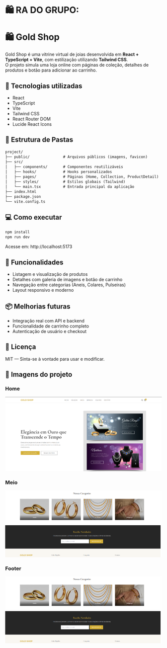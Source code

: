 # 🛍️ RA DO GRUPO:


# 🛍️ Gold Shop

Gold Shop é uma vitrine virtual de joias desenvolvida em **React + TypeScript + Vite**, com estilização utilizando **Tailwind CSS**.  
O projeto simula uma loja online com páginas de coleção, detalhes de produtos e botão para adicionar ao carrinho.

## 🚀 Tecnologias utilizadas

- React
- TypeScript
- Vite
- Tailwind CSS
- React Router DOM
- Lucide React Icons

## 📁 Estrutura de Pastas

```
project/
├── public/               # Arquivos públicos (imagens, favicon)
├── src/
│   ├── components/       # Componentes reutilizáveis
│   ├── hooks/            # Hooks personalizados
│   ├── pages/            # Páginas (Home, Collection, ProductDetail)
│   ├── styles/           # Estilos globais (Tailwind)
│   └── main.tsx          # Entrada principal da aplicação
├── index.html
├── package.json
└── vite.config.ts
```

## 💻 Como executar

```bash
npm install
npm run dev
```

Acesse em: http://localhost:5173

## 🧪 Funcionalidades

- Listagem e visualização de produtos
- Detalhes com galeria de imagens e botão de carrinho
- Navegação entre categorias (Aneis, Colares, Pulseiras)
- Layout responsivo e moderno

## 📦 Melhorias futuras

- Integração real com API e backend
- Funcionalidade de carrinho completo
- Autenticação de usuário e checkout

## 📝 Licença

MIT — Sinta-se à vontade para usar e modificar.


## 📝 Imagens do projeto

### Home
![Home](./assets/Home.png)

### Meio
![Meio](./assets/Meio.png)

### Footer
![Footer](./assets/Footer.png)